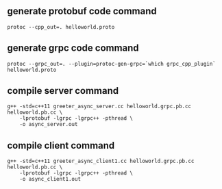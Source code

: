 ## generate protobuf code command
```
protoc --cpp_out=. helloworld.proto
```

## generate grpc code command
```
protoc --grpc_out=. --plugin=protoc-gen-grpc=`which grpc_cpp_plugin` helloworld.proto
```

## compile server command
```
g++ -std=c++11 greeter_async_server.cc helloworld.grpc.pb.cc helloworld.pb.cc \
    -lprotobuf -lgrpc -lgrpc++ -pthread \
    -o async_server.out
```

## compile client command
```
g++ -std=c++11 greeter_async_client1.cc helloworld.grpc.pb.cc helloworld.pb.cc \
    -lprotobuf -lgrpc -lgrpc++ -pthread \
    -o async_client1.out
```
